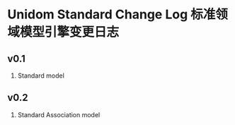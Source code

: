 # Unidom Standard Change Log 标准领域模型引擎变更日志

## v0.1
1. Standard model

## v0.2
1. Standard Association model
